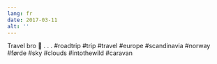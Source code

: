 ```yaml
---
lang: fr
date: 2017-03-11
alt: ''
---
```


Travel bro 👊
.
.
.
#roadtrip #trip #travel #europe #scandinavia #norway #førde #sky #clouds #intothewild #caravan
